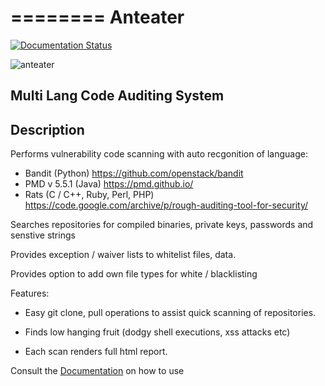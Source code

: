 ========
Anteater
========

[![Documentation Status](https://readthedocs.org/projects/anteater/badge/?version=latest)](http://anteater.readthedocs.io/en/latest/?badge=latest)

![anteater](http://i.imgur.com/BPvV3Gz.png)

Multi Lang Code Auditing System
-------------------------------

Description
-----------

Performs vulnerability code scanning with auto recgonition of language:

* Bandit (Python) https://github.com/openstack/bandit
* PMD v 5.5.1 (Java) https://pmd.github.io/
* Rats (C / C++, Ruby, Perl, PHP) https://code.google.com/archive/p/rough-auditing-tool-for-security/

Searches repositories for compiled binaries, private keys, passwords and senstive strings

Provides exception / waiver lists to whitelist files, data.

Provides option to add own file types for white / blacklisting

Features:

* Easy git clone, pull operations to assist quick scanning of repositories.

* Finds low hanging fruit (dodgy shell executions, xss attacks etc)

* Each scan renders full html report.

Consult the [Documentation](http://anteater.readthedocs.io/en/latest/) on how to use
